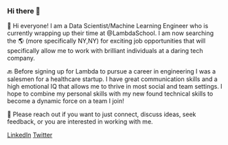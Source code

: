 ### Hi there 👋


:dragon_face: Hi everyone! I am a Data Scientist/Machine Learning Engineer who is currently wrapping up their time at @LambdaSchool. 
I am now searching the :earth_americas: (more specifically NY,NY) for exciting job opportunities that will specifically allow me to work with brilliant individuals at a daring tech company. 

:back: Before signing up for Lambda to pursue a career in engineering I was a salesmen for a healthcare startup. I have great communication skills and a high emotional IQ that allows me to thrive in most social and team settings. I hope to combine my personal skills with my new found technical skills to become a dynamic force on a team I join! 

:calling: Please reach out if you want to just connect, discuss ideas, seek feedback, or you are interested in working with me. 

[LinkedIn](https://www.linkedin.com/in/noahcp/)  [Twitter](https://twitter.com/technotechkid) 
